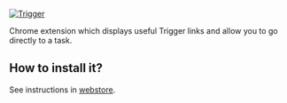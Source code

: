 [![Trigger](https://triggerapp.s3.amazonaws.com/images/google-logo.png)](https://www.triggerapp.com)

Chrome extension which displays useful Trigger links and allow you to go directly to a task.

## How to install it?

See instructions in [webstore](https://chrome.google.com/webstore/detail/trigger/afoahikihpadppiahmilbhmjcihlihgd/related?hl=en&gl=AU).
